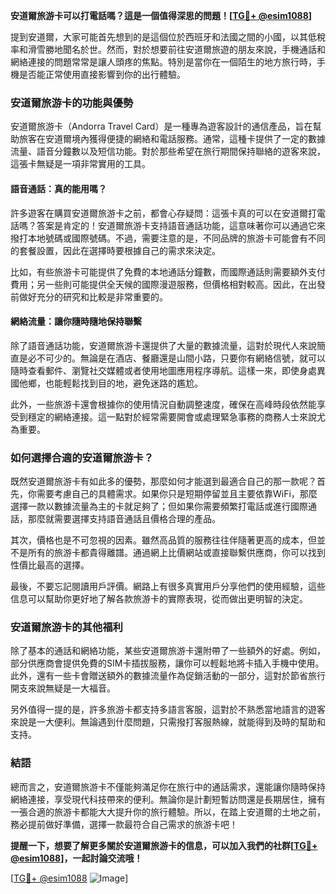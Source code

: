 **安道爾旅游卡可以打電話嗎？這是一個值得深思的問題！[[TG💪+ @esim1088](https://t.me/s/esim1088)]**

提到安道爾，大家可能首先想到的是這個位於西班牙和法國之間的小國，以其低稅率和滑雪勝地聞名於世。然而，對於想要前往安道爾旅遊的朋友來說，手機通話和網絡連接的問題常常是讓人頭疼的焦點。特別是當你在一個陌生的地方旅行時，手機是否能正常使用直接影響到你的出行體驗。

### 安道爾旅游卡的功能與優勢

安道爾旅游卡（Andorra Travel Card）是一種專為遊客設計的通信產品，旨在幫助旅客在安道爾境內獲得便捷的網絡和電話服務。通常，這種卡提供了一定的數據流量、語音分鐘數以及短信功能。對於那些希望在旅行期間保持聯絡的遊客來說，這張卡無疑是一項非常實用的工具。

#### 語音通話：真的能用嗎？

許多遊客在購買安道爾旅游卡之前，都會心存疑問：這張卡真的可以在安道爾打電話嗎？答案是肯定的！安道爾旅游卡支持語音通話功能，這意味著你可以通過它來撥打本地號碼或國際號碼。不過，需要注意的是，不同品牌的旅游卡可能會有不同的套餐設置，因此在選擇時要根據自己的需求來決定。

比如，有些旅游卡可能提供了免費的本地通話分鐘數，而國際通話則需要額外支付費用；另一些則可能提供全天候的國際漫遊服務，但價格相對較高。因此，在出發前做好充分的研究和比較是非常重要的。

#### 網絡流量：讓你隨時隨地保持聯繫

除了語音通話功能，安道爾旅游卡還提供了大量的數據流量，這對於現代人來說簡直是必不可少的。無論是在酒店、餐廳還是山間小路，只要你有網絡信號，就可以隨時查看郵件、瀏覽社交媒體或者使用地圖應用程序導航。這樣一來，即使身處異國他鄉，也能輕鬆找到目的地，避免迷路的尷尬。

此外，一些旅游卡還會根據你的使用情況自動調整速度，確保在高峰時段依然能享受到穩定的網絡連接。這一點對於經常需要開會或處理緊急事務的商務人士來說尤為重要。

### 如何選擇合適的安道爾旅游卡？

既然安道爾旅游卡有如此多的優勢，那麼如何才能選到最適合自己的那一款呢？首先，你需要考慮自己的具體需求。如果你只是短期停留並且主要依靠WiFi，那麼選擇一款以數據流量為主的卡就足夠了；但如果你需要頻繁打電話或進行國際通話，那麼就需要選擇支持語音通話且價格合理的產品。

其次，價格也是不可忽視的因素。雖然高品質的服務往往伴隨著更高的成本，但並不是所有的旅游卡都貴得離譜。通過網上比價網站或直接聯繫供應商，你可以找到性價比最高的選擇。

最後，不要忘記閱讀用戶評價。網路上有很多真實用戶分享他們的使用經驗，這些信息可以幫助你更好地了解各款旅游卡的實際表現，從而做出更明智的決定。

### 安道爾旅游卡的其他福利

除了基本的通話和網絡功能，某些安道爾旅游卡還附帶了一些額外的好處。例如，部分供應商會提供免費的SIM卡插拔服務，讓你可以輕鬆地將卡插入手機中使用。此外，還有一些卡會贈送額外的數據流量作為促銷活動的一部分，這對於節省旅行開支來說無疑是一大福音。

另外值得一提的是，許多旅游卡都支持多語言客服，這對於不熟悉當地語言的遊客來說是一大便利。無論遇到什麼問題，只需撥打客服熱線，就能得到及時的幫助和支持。

### 結語

總而言之，安道爾旅游卡不僅能夠滿足你在旅行中的通話需求，還能讓你隨時保持網絡連接，享受現代科技帶來的便利。無論你是計劃短暫訪問還是長期居住，擁有一張合適的旅游卡都能大大提升你的旅行體驗。所以，在踏上安道爾的土地之前，務必提前做好準備，選擇一款最符合自己需求的旅游卡吧！

**提醒一下，想要了解更多關於安道爾旅游卡的信息，可以加入我們的社群[[TG💪+ @esim1088](https://t.me/s/esim1088)]，一起討論交流哦！**

[[TG💪+ @esim1088](https://t.me/s/esim1088) ![Image](https://i.postimg.cc/4NQfJmqS/Snipaste-2025-05-13-00-14-12.png)]